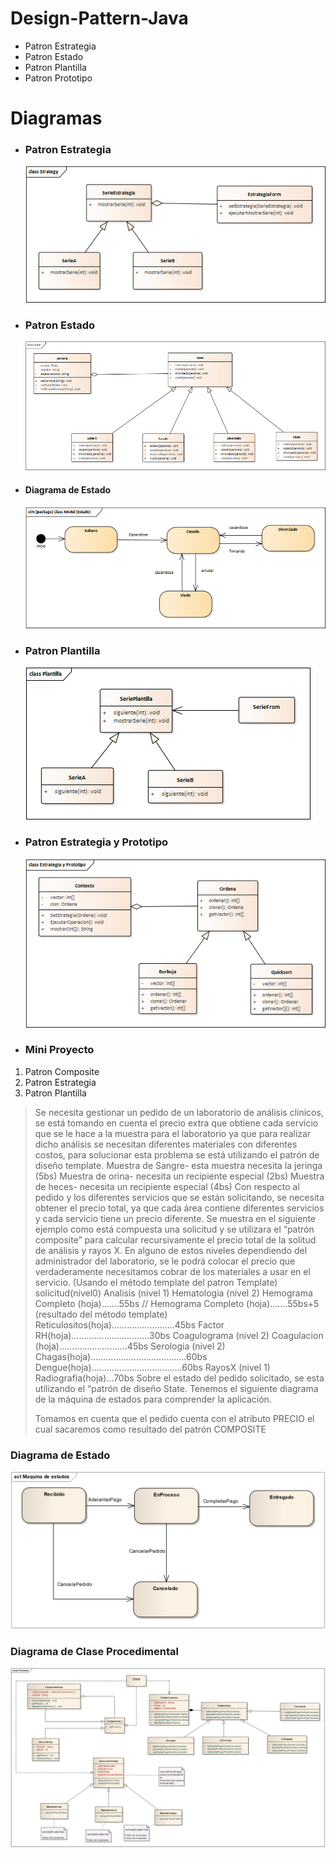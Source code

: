 # Design-Pattern-Java

- Patron Estrategia
- Patron Estado
- Patron Plantilla
- Patron Prototipo

# Diagramas
- ### Patron Estrategia
    [![Patron Estrategia](/public/Strategy.png)](https://github.com/jesuj/Design-Pattern-Java/tree/main/src/Estrategia)
- ### Patron Estado
    [![Patron Estado](/public/state.png)](https://github.com/jesuj/Design-Pattern-Java/tree/main/src/Estado)
- #### Diagrama de Estado
    ![Patron Estado](/public/Estado.png)
- ### Patron Plantilla
    [![Patron Plantilla](/public/Plantilla.png)](https://github.com/jesuj/Design-Pattern-Java/tree/main/src/Plantilla)
- ### Patron Estrategia y Prototipo
    [![Patron Estrategia y Plantilla](/public/EstrategiayPrototipo.png)](https://github.com/jesuj/Design-Pattern-Java/tree/main/src/PrototipoYEstrategia)
- ### Mini Proyecto

1. Patron Composite
2. Patron Estrategia
3. Patron Plantilla

> Se necesita gestionar un pedido de un laboratorio de análisis clínicos, se está tomando en cuenta el precio extra que obtiene cada servicio que se le hace a la muestra para el laboratorio ya que para realizar dicho análisis se necesitan diferentes materiales con diferentes costos, para solucionar esta problema se está utilizando el patrón de diseño template.
> Muestra de Sangre- esta muestra necesita la jeringa (5bs) 
> Muestra de orina- necesita un recipiente especial (2bs)
> Muestra de heces- necesita un recipiente especial (4bs)
> Con respecto al pedido y los diferentes servicios que se están solicitando, se necesita obtener el precio total, ya que cada área contiene diferentes servicios  y cada servicio tiene un precio diferente. Se muestra en el siguiente ejemplo como está compuesta una solicitud y se utilizara el “patrón composite” para calcular recursivamente el precio total de la solitud de análisis y rayos X.
> En alguno de estos niveles dependiendo del administrador del laboratorio, se le podrá colocar el precio que verdaderamente necesitamos cobrar de los materiales a usar en el servicio. (Usando el método template del patron Template)
> solicitud(nivel0)
> Analisis (nivel 1)
>	Hematologia (nivel 2)
>		Hemograma Completo (hoja)…….55bs 
> // Hemograma Completo (hoja)…….55bs+5 (resultado del método template)
>		Reticulositos(hoja)…………………….45bs
>		Factor RH(hoja)……………………….…30bs
>	Coagulograma (nivel 2)
>		Coagulacion (hoja)………………………45bs
>	Serologia (nivel 2)
>		Chagas(hoja)………………………………..60bs
>		Dengue(hoja)………………………………60bs
> RayosX (nivel 1)
>	Radiografia(hoja)…70bs
> Sobre el estado del pedido solicitado, se esta utilizando el “patrón de diseño State. Tenemos el siguiente diagrama de la máquina de estados para comprender la aplicación. 
>
> Tomamos en cuenta que el pedido cuenta con el atributo PRECIO el cual sacaremos como resultado del patrón COMPOSITE

### Diagrama de Estado

[![Patron Estado](/public/diagrama_estado.PNG)](https://github.com/jesuj/Design-Pattern-Java/tree/main/src/mini_proyecto/State)

### Diagrama de Clase Procedimental

[![Patron Estado](/public/diagrama_dinamico.PNG)](https://github.com/jesuj/Design-Pattern-Java/tree/main/src/mini_proyecto)